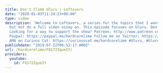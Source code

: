 ```yaml
---
title: Don't Climb Uluru | Leftovers
date: "2020-01-03T11:24:23+08:00"
type: video
description: 'Welcome to Leftovers, a series for the topics that I want to talk about,
  but not do a full video essay on. This episode focuses on Uluru. Don''t climb it.
  Looking for a way to support the show? Patreon: http://www.patreon.com/Hardcorelime
  Paypal: https://paypal.me/hardcorelime Follow me on Twitter: https://twitter.com/hardcorelime
  AMA on Curious Cat: https://curiouscat.me/hardcorelime #Uluru, #UluruClimbingBan'
publishdate: "2019-07-22T06:52:17.000Z"
url: /hardcorelime/FQ172ZqueIY/
providers:
  youtube:
    id: FQ172ZqueIY
---
```


